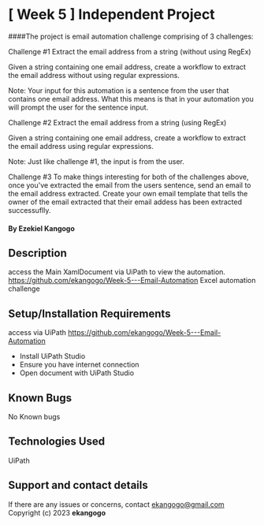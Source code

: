 # [ Week 5 ] Independent Project
####The project is email automation challenge comprising of 3 challenges:

Challenge #1
Extract the email address from a string (without using RegEx)

Given a string containing one email address, create a workflow to extract the email address without using regular expressions.

Note: Your input for this automation is a sentence from the user that contains one email address. What this means is that in your automation you will prompt the user for the sentence input.

Challenge #2 
 Extract the email address from a string (using RegEx)

Given a string containing one email address, create a workflow to extract the email address using regular expressions. 

Note: Just like challenge #1, the input is from the user.

Challenge #3
To make things interesting for both of the challenges above, once you've extracted the email from the users sentence, send an email to the email address extracted. Create your own email template that tells the owner of the email extracted that their email addess has been extracted successuflly.

#### By **Ezekiel Kangogo**
## Description
access the Main XamlDocument via UiPath to view the automation.
https://github.com/ekangogo/Week-5---Email-Automation
Excel automation challenge
## Setup/Installation Requirements
access via UiPath
https://github.com/ekangogo/Week-5---Email-Automation
* Install UiPath Studio
* Ensure you have internet connection
* Open document with UiPath Studio
## Known Bugs
No Known bugs
## Technologies Used
UiPath
## Support and contact details
If there are any issues or concerns, contact ekangogo@gmail.com
Copyright (c) 2023 **ekangogo**
